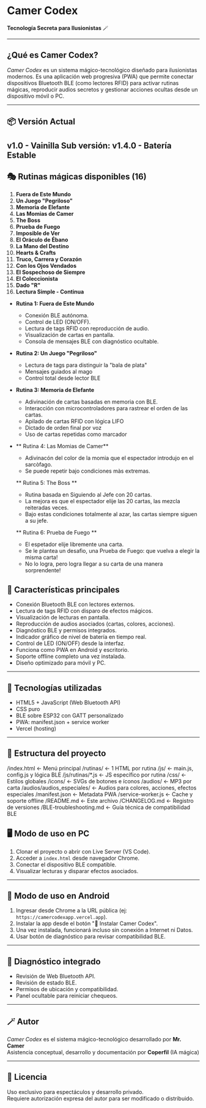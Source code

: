 
# Camer Codex

**Tecnología Secreta para Ilusionistas** 🪄

---

## ¿Qué es Camer Codex?

*Camer Codex* es un sistema mágico-tecnológico diseñado para ilusionistas modernos. Es una aplicación web progresiva (PWA) que permite conectar dispositivos Bluetooth BLE (como lectores RFID) para activar rutinas mágicas, reproducir audios secretos y gestionar acciones ocultas desde un dispositivo móvil o PC.

---

## 📦 Versión Actual

**v1.0 - Vainilla**
Sub versión: **v1.4.0 - Batería Estable**
---

## 🎭 Rutinas mágicas disponibles (16)

1. **Fuera de Este Mundo**
2. **Un Juego "Pegriloso"**
3. **Memoria de Elefante**
4. **Las Momias de Camer**
5. **The Boss**
6. **Prueba de Fuego**
7. **Imposible de Ver**
8. **El Oráculo de Ébano**
9. **La Mano del Destino**
10. **Hearts & Crafts**
11. **Truco, Carrera y Corazón**
12. **Con los Ojos Vendados**
13. **El Sospechoso de Siempre**
14. **El Coleccionista**
15. **Dado "R"**
16. **Lectura Simple - Continua**

- **Rutina 1: Fuera de Este Mundo**
  - Conexión BLE autónoma.
  - Control de LED (ON/OFF).
  - Lectura de tags RFID con reproducción de audio.
  - Visualización de cartas en pantalla.
  - Consola de mensajes BLE con diagnóstico ocultable.

- **Rutina 2: Un Juego "Pegriloso"**  
  - Lectura de tags para distinguir la "bala de plata"
  - Mensajes guiados al mago
  - Control total desde lector BLE

- **Rutina 3: Memoria de Elefante**
  - Adivinación de cartas basadas en memoria con BLE.
  - Interacción con microcontroladores para rastrear el orden de las cartas.
  - Apilado de cartas RFID con lógica LIFO
  - Dictado de orden final por voz
  - Uso de cartas repetidas como marcador

- ** Rutina 4: Las Momias de Camer**
  - Adivinacón del color de la momia que el espectador introdujo en el sarcòfago. 
  - Se puede repetir bajo condiciones màs extremas.

  ** Rutina 5: The Boss **
  - Rutina basada en Siguiendo al Jefe con 20 cartas.
  - La mejora es que el espectador elije las 20 cartas, las mezcla reiteradas veces.
  - Bajo estas condiciones totalmente al azar, las cartas siempre siguen a su jefe.

  ** Rutina 6: Prueba de Fuego **
  - El espetador elije libremente una carta.
  - Se le plantea un desafìo, una Prueba de Fuego: que vuelva a elegir la misma carta!
  - No lo logra, pero logra llegar a su carta de una manera sorprendente!

## 🌟 Características principales

- Conexión Bluetooth BLE con lectores externos.
- Lectura de tags RFID con disparo de efectos mágicos.
- Visualización de lecturas en pantalla.
- Reproducción de audios asociados (cartas, colores, acciones).
- Diagnóstico BLE y permisos integrados.
- Indicador gráfico de nivel de batería en tiempo real.
- Control de LED (ON/OFF) desde la interfaz.
- Funciona como PWA en Android y escritorio.
- Soporte offline completo una vez instalada.
- Diseño optimizado para móvil y PC.

---

## 🧪 Tecnologías utilizadas

- HTML5 + JavaScript (Web Bluetooth API)
- CSS puro
- BLE sobre ESP32 con GATT personalizado
- PWA: manifest.json + service worker
- Vercel (hosting)

---
## 🧩 Estructura del proyecto

/index.html              ← Menú principal
/rutinas/                ← 1 HTML por rutina
/js/                     ← main.js, config.js y lógica BLE
/js/rutinas/*.js         ← JS específico por rutina
/css/                    ← Estilos globales
/icons/                  ← SVGs de botones e íconos
/audios/                 ← MP3 por carta
/audios/audios_especiales/ ← Audios para colores, acciones, efectos especiales
/manifest.json           ← Metadata PWA
/service-worker.js       ← Cache y soporte offline
/README.md               ← Este archivo
/CHANGELOG.md            ← Registro de versiones
/BLE-troubleshooting.md  ← Guía técnica de compatibilidad BLE

## 🖥️ Modo de uso en PC

1. Clonar el proyecto o abrir con Live Server (VS Code).
2. Acceder a `index.html` desde navegador Chrome.
3. Conectar el dispositivo BLE compatible.
4. Visualizar lecturas y disparar efectos asociados.

---

## 📱 Modo de uso en Android

1. Ingresar desde Chrome a la URL pública (ej: `https://camercodexapp.vercel.app`).
2. Instalar la app desde el botón "📲 Instalar Camer Codex".
3. Una vez instalada, funcionará incluso sin conexión a Internet ni Datos.
4. Usar botón de diagnóstico para revisar compatibilidad BLE.

---

## 🧰 Diagnóstico integrado

- Revisión de Web Bluetooth API.
- Revisión de estado BLE.
- Permisos de ubicación y compatibilidad.
- Panel ocultable para reiniciar chequeos.

---

## 🪄 Autor

*Camer Codex* es el sistema mágico-tecnológico desarrollado por **Mr. Camer**  
Asistencia conceptual, desarrollo y documentación por **Coperfil** (IA mágica)

---

## 📝 Licencia

Uso exclusivo para espectáculos y desarrollo privado.  
Requiere autorización expresa del autor para ser modificado o distribuido.
